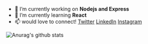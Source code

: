 - 🔭 I’m currently working on **Nodejs and Express**  
- 🌱 I’m currently learning **React**
- 📫 would love to connect!  [Twitter](https://twitter.com/anirket) [LinkedIn](https://www.linkedin.com/in/aniket-kulkarni-908557188/) [Instagram](https://www.instagram.com/anirket/?hl=en)

![Anurag's github stats](https://github-readme-stats.vercel.app/api?username=anirket&hide=stars&show_icons=true&theme=dark)
